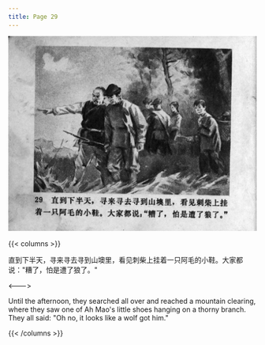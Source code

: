 ```yaml
---
title: Page 29
---
```


![zhufu panel](./../../images/zhufu/seifert0772_zf_0034_029.jpg)

{{< columns >}}

直到下半天，寻来寻去寻到山墺里，看见刺柴上挂着一只阿毛的小鞋。大家都说："糟了，怕是遭了狼了。" 

<--->

Until the afternoon, they searched all over and reached a mountain clearing, where they saw one of Ah Mao's little shoes hanging on a thorny branch. They all said: "Oh no, it looks like a wolf got him."

{{< /columns >}}
